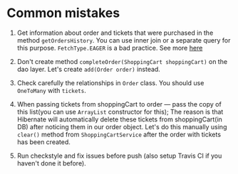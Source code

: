# Common mistakes 

1. Get information about order and tickets that were purchased in the method `getOrdersHistory`.
You can use inner join or a separate query for this purpose. `FetchType.EAGER` is a bad practice. 
See more [here](https://thorben-janssen.com/common-hibernate-mistakes-cripple-performance/#Mistake_1_Use_Eager_Fetching)
 
1. Don't create method `completeOrder(ShoppingCart shoppingCart)` on the dao layer. 
Let's create `add(Order order)` instead. 

1. Check carefully the relationships in `Order` class. You should use `OneToMany` with `tickets`.

1. When passing tickets from shoppingCart to order — pass the copy of this list(you can use `ArrayList` constructor for this);
The reason is that Hibernate will automatically delete these tickets from shoppingCart(in DB) after noticing them in our order object. 
Let's do this manually using `clear()` method from `ShoppingCartService` after the order with tickets has been created.

1. Run checkstyle and fix issues before push (also setup Travis CI if you haven't done it before).
